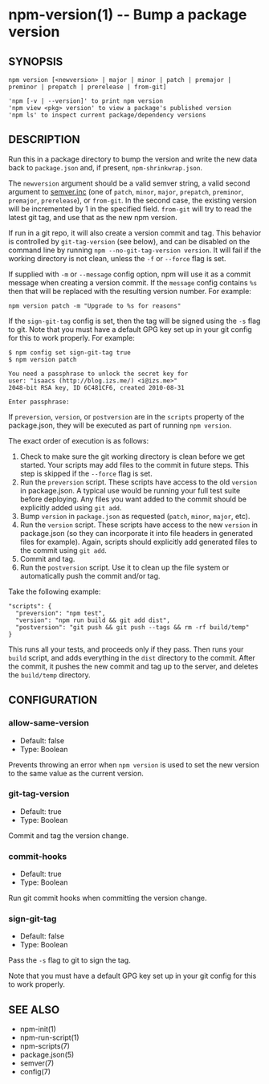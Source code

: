 npm-version(1) -- Bump a package version
========================================

## SYNOPSIS

    npm version [<newversion> | major | minor | patch | premajor | preminor | prepatch | prerelease | from-git]

    'npm [-v | --version]' to print npm version
    'npm view <pkg> version' to view a package's published version
    'npm ls' to inspect current package/dependency versions

## DESCRIPTION

Run this in a package directory to bump the version and write the new
data back to `package.json` and, if present, `npm-shrinkwrap.json`.

The `newversion` argument should be a valid semver string, a
valid second argument to [semver.inc](https://github.com/npm/node-semver#functions) (one of `patch`, `minor`, `major`,
`prepatch`, `preminor`, `premajor`, `prerelease`), or `from-git`. In the second case,
the existing version will be incremented by 1 in the specified field.
`from-git` will try to read the latest git tag, and use that as the new npm version.

If run in a git repo, it will also create a version commit and tag.
This behavior is controlled by `git-tag-version` (see below), and can
be disabled on the command line by running `npm --no-git-tag-version version`.
It will fail if the working directory is not clean, unless the `-f` or
`--force` flag is set.

If supplied with `-m` or `--message` config option, npm will
use it as a commit message when creating a version commit.  If the
`message` config contains `%s` then that will be replaced with the
resulting version number.  For example:

    npm version patch -m "Upgrade to %s for reasons"

If the `sign-git-tag` config is set, then the tag will be signed using
the `-s` flag to git.  Note that you must have a default GPG key set up
in your git config for this to work properly.  For example:

    $ npm config set sign-git-tag true
    $ npm version patch

    You need a passphrase to unlock the secret key for
    user: "isaacs (http://blog.izs.me/) <i@izs.me>"
    2048-bit RSA key, ID 6C481CF6, created 2010-08-31

    Enter passphrase:

If `preversion`, `version`, or `postversion` are in the `scripts` property of
the package.json, they will be executed as part of running `npm version`.

The exact order of execution is as follows:
  1. Check to make sure the git working directory is clean before we get started.
     Your scripts may add files to the commit in future steps.
     This step is skipped if the `--force` flag is set.
  2. Run the `preversion` script. These scripts have access to the old `version` in package.json.
     A typical use would be running your full test suite before deploying.
     Any files you want added to the commit should be explicitly added using `git add`.
  3. Bump `version` in `package.json` as requested (`patch`, `minor`, `major`, etc).
  4. Run the `version` script. These scripts have access to the new `version` in package.json
     (so they can incorporate it into file headers in generated files for example).
     Again, scripts should explicitly add generated files to the commit using `git add`.
  5. Commit and tag.
  6. Run the `postversion` script. Use it to clean up the file system or automatically push
     the commit and/or tag.

Take the following example:

    "scripts": {
      "preversion": "npm test",
      "version": "npm run build && git add dist",
      "postversion": "git push && git push --tags && rm -rf build/temp"
    }

This runs all your tests, and proceeds only if they pass. Then runs your `build` script, and
adds everything in the `dist` directory to the commit. After the commit, it pushes the new commit
and tag up to the server, and deletes the `build/temp` directory.

## CONFIGURATION

### allow-same-version

* Default: false
* Type: Boolean

Prevents throwing an error when `npm version` is used to set the new version 
to the same value as the current version.

### git-tag-version

* Default: true
* Type: Boolean

Commit and tag the version change.

### commit-hooks

* Default: true
* Type: Boolean

Run git commit hooks when committing the version change.

### sign-git-tag

* Default: false
* Type: Boolean

Pass the `-s` flag to git to sign the tag.

Note that you must have a default GPG key set up in your git config for this to work properly.

## SEE ALSO

* npm-init(1)
* npm-run-script(1)
* npm-scripts(7)
* package.json(5)
* semver(7)
* config(7)
